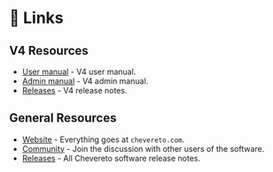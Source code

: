 # 🚩 Links

## V4 Resources

* [User manual](https://v4-user.chevereto.com/) - V4 user manual.
* [Admin manual](https://v4-user.chevereto.com/) - V4 admin manual.
* [Releases](https://releases.chevereto.com/4.X/) - V4 release notes.

## General Resources

* [Website](https://chevereto.com/) - Everything goes at `chevereto.com`.
* [Community](https://chevereto.com/community/) - Join the discussion with other users of the software.
* [Releases](https://releases.chevereto.com/) - All Chevereto software release notes.
